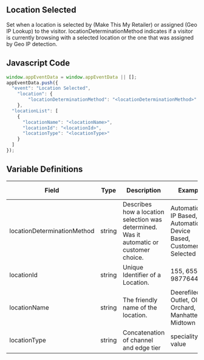 ## Location Selected

Set when a location is selected by (Make This My Retailer) or assigned (Geo IP Lookup) to the visitor. locationDeterminationMethod indicates if a visitor is currently browsing with a selected location or the one that was assigned by Geo IP detection.

## Javascript Code
```js
window.appEventData = window.appEventData || [];
appEventData.push({
  "event": "Location Selected",
    "location": {
        "locationDeterminationMethod": "<locationDeterminationMethod>"
    },
  "locationList": [
    {
      "locationName": "<locationName>",
      "locationId": "<locationId>",
      "locationType": "<locationType>"
    }
  ]
});
```

## Variable Definitions

|Field|Type|Description|Example|Pattern|Min Length|Max Length|Minimum|Maximum|Multiple Of|
| --- | --- | --- | --- | --- | --- | --- | --- | --- | --- |
|locationDeterminationMethod|string|Describes how a location selection was determined.  Was it automatic or customer choice.|Automatic - IP Based, Automatic - Device Based, Customer Selected|||||||
|locationId|string|Unique Identifier of a Location. |155, 65588, 987764448|||||||
|locationName|string|The friendly name of the location.|Deerefiled Outlet, Old Orchard, Manhatten Midtown|||||||
|locationType|string|Concatenation of channel and edge tier|speciality~tier value||||||
